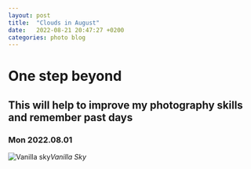 ```yaml
---
layout: post
title:  "Clouds in August"
date:   2022-08-21 20:47:27 +0200
categories: photo blog
---
```

# One step beyond
## This will help to improve my photography skills and remember past days

### Mon 2022.08.01
![Vanilla sky](https://lh3.googleusercontent.com/mE5km33v4R4_0-incafjkMKrVH-qhNDrDHDwZJvTogvjgUAGaSzbsXR6aGDTBPARoAkuUT-sn2tbpM4hvOvLcCdbiuXxLE6UBfL5sAfXV7epc8UX5geA9tcJe6fpIMitx52BwSEYWEM=w2400)*Vanilla Sky*&nbsp;


[jekyll-docs]: https://jekyllrb.com/docs/home
[jekyll-gh]:   https://github.com/jekyll/jekyll
[jekyll-talk]: https://talk.jekyllrb.com/
